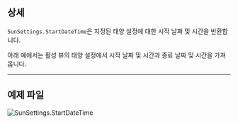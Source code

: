 ## 상세
`SunSettings.StartDateTime`은 지정된 태양 설정에 대한 시작 날짜 및 시간을 반환합니다.

아래 예에서는 활성 뷰의 태양 설정에서 시작 날짜 및 시간과 종료 날짜 및 시간을 가져옵니다.
___
## 예제 파일

![SunSettings.StartDateTime](./Revit.Elements.SunSettings.StartDateTime_img.jpg)
